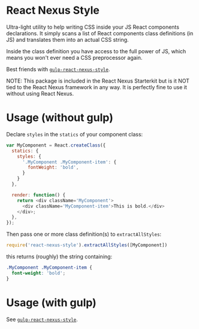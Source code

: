 React Nexus Style
=================

Ultra-light utility to help writing CSS inside your JS React components declarations.
It simply scans a list of React components class definitions (in JS) and translates them into an actual CSS string.

Inside the class definition you have access to the full power of JS, which means you won't ever need a CSS preprocessor again.

Best friends with [`gulp-react-nexus-style`](https://github.com/elierotenberg/gulp-react-nexus-style).

NOTE: This package is included in the React Nexus Starterkit but is it NOT tied to the React Nexus framework in any way. It is perfectly fine to use it without using React Nexus.

Usage (without gulp)
====================

Declare `styles` in the `statics` of your component class:
```js
var MyComponent = React.createClass({
  statics: {
    styles: {
      '.MyComponent .MyComponent-item': {
        fontWeight: 'bold',
      }
    }
  },

  render: function() {
    return <div className='MyComponent'>
      <div className='MyComponent-item'>This is bold.</div>
    </div>;
  },
});
```

Then pass one or more class definition(s) to `extractAllStyles`:
```js
require('react-nexus-style').extractAllStyles([MyComponent])
```

this returns (roughly) the string containing:

```css
.MyComponent .MyComponent-item {
  font-weight: 'bold';
}
```

Usage (with gulp)
=================

See [`gulp-react-nexus-style`](https://github.com/elierotenberg/gulp-react-nexus-style).
